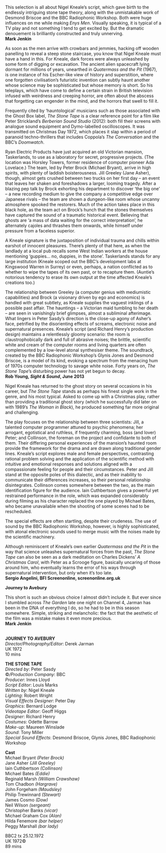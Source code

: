 

This selection is all about Nigel Kneale’s script, which gave birth to the endlessly intriguing stone tape theory, along with the unmistakable work of Desmond Briscoe and the BBC Radiophonic Workshop. Both were huge influences on me while making _Enys Men_. Visually speaking, it is typical of a TV play and not something I tend to get excited by. But the dramatic denouement is brilliantly constructed and truly unnerving.  
**Mark Jenkin**

As soon as the men arrive with crowbars and jemmies, hacking off wooden panelling to reveal a steep stone staircase, you know that Nigel Kneale must have a hand in this. For Kneale, dark forces were always unleashed by some form of digging or excavation. The ancient alien spacecraft lying dormant for millions of years, unearthed in _Quatermass and the Pit_ (1967), is one instance of his Escher-like view of history and superstition, where one forgotten civilisation’s futuristic invention can subtly haunt another whose science may be sophisticated but whose memory is short. So his teleplays, which have come to define a certain strain in British television infused with weirdness and creeping horror, are often about the abscess that forgetting can engender in the mind, and the horrors that swell to fill it.

Frequently cited by ‘hauntological’ musicians such as those associated with the Ghost Box label, _The Stone Tape_ is a clear reference point for a film like Peter Strickland’s _Berberian Sound Studio_ (2012): both fill their screens with analogue sound equipment and Dymo-labelled oscilloscopes. It was transmitted on Christmas Day 1972, which places it slap within a period of paranoid techno-thrillers that includes Coppola’s _The Conversation_ and the BBC’s _Doomwatch_.

Ryan Electric Products have just acquired an old Victorian mansion, Taskerlands, to use as a laboratory for secret, progressive projects. (The location was Horsley Towers, former residence of computer pioneer Ada Lovelace.) The team, led by Peter Brock (Michael Bryant), arrive in high spirits, with plenty of laddish boisterousness. Jill Greeley (Jane Asher), though, almost gets crushed between two trucks on her first day – an event that leaves her shaken and foreshadows a larger, looming tragedy. After a blazing pep talk by Brock exhorting his department to discover ‘the big one’ – a new recording medium to give the company a competitive edge over Japanese rivals – the team are shown a dungeon-like room whose uncanny atmosphere spooked the restorers. Much of the action takes place in this black hole, as the team act on Brock’s hunch that the stones themselves have captured the sound of a traumatic historical event. Believing that ghosts are ‘a mass of data waiting for the correct interpretation’, he alternately cajoles and thrashes them onwards, while himself under pressure from a faceless superior.

A Kneale signature is the juxtaposition of individual trauma and chills within earshot of innocent pleasures. There’s plenty of that here, as when the landlady at a local pub recalls some West Indian workers at the house mentioning ‘guppies... no, duppies, in the stone’. Taskerlands stands for any large institution (Kneale scoped out the BBC’s development labs at Kingswood Warren in Surrey) or even, perhaps, a nation conflicted as to whether to wipe the tapes of its own past, or to recapture them. (Auntie’s notorious tendency to erase its own output at the time affected Kneale’s creations too.)

The relationship between Greeley (a computer genius with mediumistic capabilities) and Brock (a visionary driven by ego and economics) is handled with great subtlety, as Kneale supplies the vaguest inklings of a possible past affair. The hauntings – a Victorian maid tumbling to her death – are seen in vanishingly brief glimpses, almost a subliminal afterimage. What lingers in Peter Sasdy’s direction is the close-up agony of Asher’s face, petrified by the disorienting effects of screams, electronic noise and supernatural presences. Kneale’s script (and Richard Henry’s production design) maintains a relentlessly gloomy scenario: the room is claustrophobically dark and full of abrasive noises; the brittle, scientific white and cream of the computer rooms and living quarters are often complemented by a low-level atonal synthesiser theme. The soundtrack, created by the BBC Radiophonic Workshop’s Glynis Jones and Desmond Briscoe, is a model of its kind, evoking a spectrum from the menacing hum of 1970s computer technology to savage white noise. Forty years on, _The Stone Tape_’s disturbing power has not yet begun to decay.  
**Rob Young, _Sight & Sound_, June 2013**

Nigel Kneale has returned to the ghost story on several occasions in his career, but _The Stone Tape_ stands as perhaps his finest single work in the genre, and his most typical. Asked to come up with a Christmas play, rather than providing a traditional ghost story (which he successfully did later on with 1989’s _The Woman in Black_), he produced something far more original and challenging.

The play focuses on the relationship between three scientists: Jill, a talented computer programmer attuned to psychic phenomena; her arrogant, egotistical and ruthless, if frequently charming, boss (and lover) Peter; and Collinson, the foreman on the project and confidante to both of them. Their differing personal experiences of the mansion’s haunted room provide the framework for the drama and are drawn along traditional gender lines. Kneale’s script explores male and female perspectives, contrasting rational problem solving and the application of the scientific method with intuitive and emotional responses and solutions aligned with a compassionate feeling for people and their circumstances. Peter and Jill stand at the opposite poles of this dialectic, and as their inability to communicate their differences increases, so their personal relationship disintegrates. Collinson comes somewhere between the two, as the main identification figure for the audience. Iain Cuthbertson gives a powerful yet restrained performance in the role, which was expanded considerably during filming as his character replaced the one played by Michael Bates, who became unavailable when the shooting of some scenes had to  be rescheduled.

The special effects are often startling, despite their crudeness. The use of sound by the BBC Radiophonic Workshop, however, is highly sophisticated, with atonal electronic sounds used to merge music with the noises made by the scientific machinery.

Although reminiscent of Kneale’s own earlier _Quatermass and the Pit_ in the way that science unleashes supernatural forces from the past, _The Stone Tape_ can also be seen as a dark meditation on Charles Dickens’ _A Christmas Carol_, with Peter as a Scrooge figure, basically uncaring of those around him, who eventually learns the error of his ways through supernatural intervention, but only when it’s too late.  
**Sergio Angelini, BFI Screenonline, screenonline.org.uk**

**Journey to Avebury**

This short is such an obvious choice I almost didn’t include it. But ever since I stumbled across _The Garden_ late one night on Channel 4, Jarman has been in the DNA of everything I do, so he had to be in this season somewhere. Simple, striking and melancholic: the fact that the aesthetic of the film was a mistake makes it even more precious.  
**Mark Jenkin**
<br><br>

**JOURNEY TO AVEBURY**  
_Director/Photography/Editor_: Derek Jarman  
UK 1972  
10 mins

**THE STONE TAPE**  
_Directed by_: Peter Sasdy  
©_/Production Company_: BBC  
_Producer_: Innes Lloyd  
_Script Editor_: Louis Marks  
_Written by_: Nigel Kneale  
_Lighting_: Robert Wright  
_Visual Effects Designer_: Peter Day  
_Graphics_: Bernard Lodge  
_Videotape Editor_: Geoff Higgs  
_Designer_: Richard Henry  
_Costumes_: Odette Barrow  
_Make-up_: Maureen Winslade  
_Sound_: Tony Miller  
_Special Sound Effects_: Desmond Briscoe,  Glynis Jones, BBC Radiophonic Workshop

**Cast**  
Michael Bryant _(Peter Brock)_  
Jane Asher _(Jill Greeley)_  
Iain Cuthbertson _(Collinson)_  
Michael Bates _(Eddie)_  
Reginald Marsh _(William Crawshaw)_  
Tom Chadbon _(Hargrave)_  
John Forgeham _(Maudsley)_  
Philip Trewinnard _(Stewart)_  
James Cosmo _(Dow)_  
Neil Wilson _(sergeant)_  
Christopher Banks _(vicar)_  
Michael Graham Cox _(Alan)_  
Hilda Fenemore _(bar helper)_  
Peggy Marshall _(bar lady)_

BBC2 tx 25.12.1972  
UK 1972©  
89 mins
<br><br>
<!--stackedit_data:
eyJoaXN0b3J5IjpbLTMyMzAxMDY1Ml19
-->